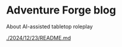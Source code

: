 # Adventure Forge blog

About AI-assisted tabletop roleplay

[./2024/12/23/README.md](./2024/12/23/README.md)
